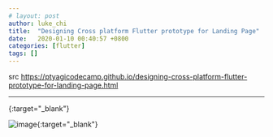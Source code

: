 ```yaml
---
# layout: post
author: luke_chi
title:  "Designing Cross platform Flutter prototype for Landing Page"
date:   2020-01-10 00:40:57 +0800
categories: [flutter]
tags: []
---
```


src <https://ptyagicodecamp.github.io/designing-cross-platform-flutter-prototype-for-landing-page.html>



----


[](){:target="_blank"}

![image](){:target="_blank"}
